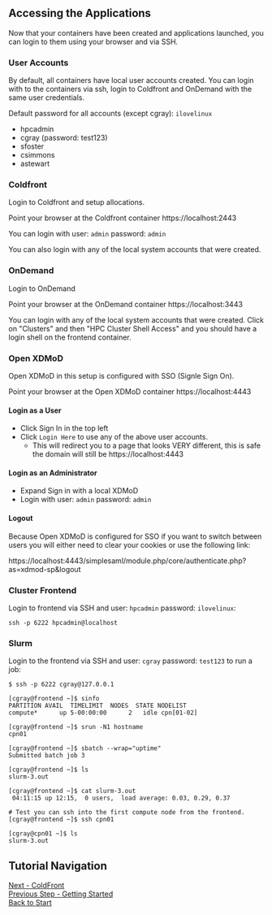 ## Accessing the Applications

Now that your containers have been created and applications launched, you can login to them using your browser and via SSH.

### User Accounts

By default, all containers have local user accounts created. You can login with
to the containers via ssh, login to Coldfront and OnDemand with the same user
credentials.

Default password for all accounts (except cgray): `ilovelinux`

- hpcadmin
- cgray (password: test123)
- sfoster
- csimmons
- astewart

### Coldfront

Login to Coldfront and setup allocations.

Point your browser at the Coldfront container https://localhost:2443

You can login with user: `admin` password: `admin`

You can also login with any of the local system accounts that were created.

### OnDemand

Login to OnDemand

Point your browser at the OnDemand container https://localhost:3443

You can login with any of the local system accounts that were created. Click on
"Clusters" and then "HPC Cluster Shell Access" and you should have a login
shell on the frontend container.

### Open XDMoD
Open XDMoD in this setup is configured with SSO (Signle Sign On).

Point your browser at the Open XDMoD container https://localhost:4443

#### Login as a User

* Click Sign In in the top left
* Click `Login Here` to use any of the above user accounts.
  * This will redirect you to a page that looks VERY different, this is safe the domain will still be https://localhost:4443

#### Login as an Administrator

* Expand Sign in with a local XDMoD
* Login with user: `admin` password: `admin`

#### Logout
Because Open XDMoD is configured for SSO if you want to switch between users you will either need to clear your cookies or use the following link:

https://localhost:4443/simplesaml/module.php/core/authenticate.php?as=xdmod-sp&logout

### Cluster Frontend

Login to frontend via SSH and user: `hpcadmin` password: `ilovelinux`:
```
ssh -p 6222 hpcadmin@localhost
```

### Slurm

Login to the frontend via SSH and user: `cgray` password: `test123` to run a job:

```
$ ssh -p 6222 cgray@127.0.0.1

[cgray@frontend ~]$ sinfo
PARTITION AVAIL  TIMELIMIT  NODES  STATE NODELIST
compute*      up 5-00:00:00      2   idle cpn[01-02]

[cgray@frontend ~]$ srun -N1 hostname
cpn01

[cgray@frontend ~]$ sbatch --wrap="uptime"
Submitted batch job 3

[cgray@frontend ~]$ ls
slurm-3.out

[cgray@frontend ~]$ cat slurm-3.out
 04:11:15 up 12:15,  0 users,  load average: 0.03, 0.29, 0.37

# Test you can ssh into the first compute node from the frontend.
[cgray@frontend ~]$ ssh cpn01

[cgray@cpn01 ~]$ ls
slurm-3.out
```

## Tutorial Navigation
[Next - ColdFront](../coldfront/README.md)  
[Previous Step - Getting Started](getting_started.md)  
[Back to Start](../README.md)  
